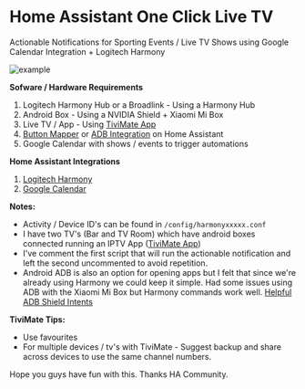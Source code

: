 # Home Assistant One Click Live TV


Actionable Notifications for Sporting Events / Live TV Shows using Google Calendar Integration + Logitech Harmony

![example](https://i.ibb.co/QrBLGVL/siaox-live-tv.jpg)


**Sofware / Hardware Requirements**

1. Logitech Harmony Hub or a Broadlink - Using a Harmony Hub
2. Android Box  -  Using a NVIDIA Shield + Xiaomi Mi Box
3. Live TV / App - Using [TiviMate App](https://play.google.com/store/apps/details?id=ar.tvplayer.tv&hl=en&gl=US)
4. [Button Mapper](https://play.google.com/store/apps/details?id=flar2.homebutton&hl=en&gl=US) or [ADB Integration](https://www.home-assistant.io/integrations/androidtv/) on Home Assistant
5. Google Calendar with shows / events to trigger automations


**Home Assistant Integrations**


1. [Logitech Harmony](https://www.home-assistant.io/integrations/harmony/)
2. [Google Calendar](https://www.home-assistant.io/integrations/calendar.google/)




**Notes:**


- Activity / Device ID's can be found in `/config/harmonyxxxxx.conf`
- I have two TV's (Bar and TV Room) which have android boxes connected running an IPTV App ([TiviMate App](https://play.google.com/store/apps/details?id=ar.tvplayer.tv&hl=en&gl=US))
- I've comment the first script that will run the actionable notification and left the second  uncommented to avoid repetition.
- Android ADB is also an option for opening apps but I felt that since we're already using Harmony we could keep it simple. Had some issues using ADB with the Xiaomi Mi Box but Harmony commands work well. [Helpful ADB Shield Intents](https://gist.github.com/mcfrojd/9e6875e1db5c089b1e3ddeb7dba0f304)



**TiviMate Tips:**


- Use favourites
- For multiple devices / tv's with TiviMate  - Suggest backup and share across devices to use the same channel numbers.
 

Hope you guys have fun with this.
Thanks HA Community.



